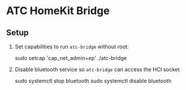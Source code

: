  # ATC HomeKit Bridge

 ## Setup

1. Set capabilities to run `atc-bridge` without root:

    sudo setcap 'cap_net_admin+ep' ./atc-bridge

2. Disable bluetooth service so `atc-bridge` can access the HCI socket

    sudo systemctl stop bluetooth
    sudo systemctl disable bluetooth